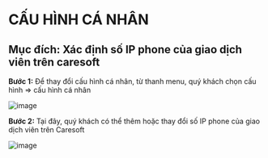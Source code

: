 # CẤU HÌNH CÁ NHÂN

## Mục đích: Xác định số IP phone của giao dịch viên trên caresoft

**Bước 1:** Để thay đổi cấu hình cá nhân, từ thanh menu, quý khách chọn cấu hình => cấu hình cá nhân

![image](https://user-images.githubusercontent.com/109578103/201891656-1d772e5e-3f14-44d2-86b8-a9738d40b162.png)

**Bước 2:** Tại đây, quý khách có thể thêm hoặc thay đổi số IP phone của giao dịch viên trên Caresoft

![image](https://user-images.githubusercontent.com/109578103/201891721-5a44ce7a-408c-496c-a590-7b1549136f49.png)

